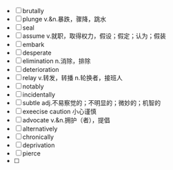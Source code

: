 - [ ] brutally
- [ ] plunge v.&n.暴跌，骤降，跳水
- [ ] seal
- [ ] assume v.就职，取得权力，假设；假定；认为；假装
- [ ] embark
- [ ] desperate
- [ ] elimination n.消除，排除
- [ ] deterioration
- [ ] relay v.转发，转播 n.轮换者，接班人
- [ ] notably
- [ ] incidentally
- [ ] subtle adj.不易察觉的；不明显的；微妙的；机智的
- [ ] exeecise caution 小心谨慎
- [ ] advocate v.&n.拥护（者），提倡
- [ ] alternatively
- [ ] chronically
- [ ] deprivation
- [ ] pierce
- [ ] 